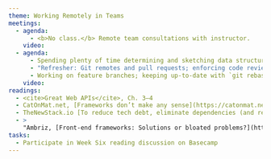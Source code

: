 ```yaml
---
theme: Working Remotely in Teams
meetings:
  - agenda:
      - <b>No class.</b> Remote team consultations with instructor.
    video:
  - agenda:
      - Spending plenty of time determining and sketching data structures
      - "Refresher: Git remotes and pull requests; enforcing code reviews"
      - Working on feature branches; keeping up-to-date with `git rebase`
    video:
readings:
  - <cite>Great Web APIs</cite>, Ch. 3–4
  - CatOnMat.net, [Frameworks don’t make any sense](https://catonmat.net/frameworks-dont-make-sense)
  - TheNewStack.io [To reduce tech debt, eliminate dependencies (and refactoring)](https://thenewstack.io/to-reduce-tech-debt-eliminate-dependencies-and-refactoring/)
  - >
    "Ambriz, [Front-end frameworks: Solutions or bloated problems?](https://www.toptal.com/javascript/are-big-front-end-frameworks-bad)"
tasks:
  - Participate in Week Six reading discussion on Basecamp
---
```

